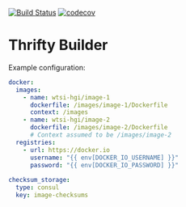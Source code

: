 [![Build Status](https://travis-ci.org/wtsi-hgi/thrifty-builder.svg?branch=master)](https://travis-ci.org/wtsi-hgi/thrifty-builder)
[![codecov](https://codecov.io/gh/wtsi-hgi/thrifty-builder/branch/master/graph/badge.svg)](https://codecov.io/gh/wtsi-hgi/thrifty-builder)

# Thrifty Builder
Example configuration:
```yaml
docker:
  images:
    - name: wtsi-hgi/image-1
      dockerfile: /images/image-1/Dockerfile
      context: /images
    - name: wtsi-hgi/image-2
      dockerfile: /images/image-2/Dockerfile
      # Context assumed to be /images/image-2 
  registries:
    - url: https://docker.io
      username: "{{ env[DOCKER_IO_USERNAME] }}"
      password: "{{ env[DOCKER_IO_PASSWORD] }}"
    
checksum_storage:
  type: consul
  key: image-checksums
```
